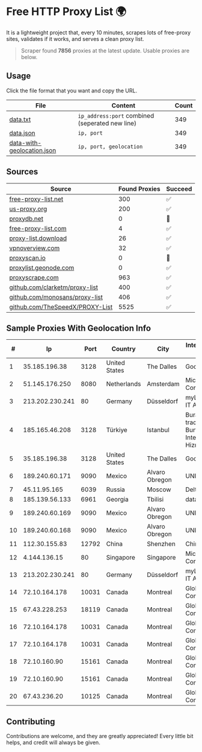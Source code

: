 
# Free HTTP Proxy List 🌍

It is a lightweight project that, every 10 minutes, scrapes lots of free-proxy sites, validates if it works, and serves a clean proxy list.


> Scraper found **7856** proxies at the latest update. Usable proxies are below.

## Usage

Click the file format that you want and copy the URL.


|File|Content|Count|
|----|-------|-----|
|[data.txt](https://raw.githubusercontent.com/themiralay/Proxy-List-World/master/data.txt)|`ip_address:port` combined (seperated new line)|349|
|[data.json](https://raw.githubusercontent.com/themiralay/Proxy-List-World/master/data.json)|`ip, port`|349|
|[data-with-geolocation.json](https://raw.githubusercontent.com/themiralay/Proxy-List-World/master/data-with-geolocation.json)|`ip, port, geolocation`|349|

## Sources

|Source|Found Proxies|Succeed|
|------|-------------|-------|
|[free-proxy-list.net](https://free-proxy-list.net)|300|✅|
|[us-proxy.org](https://www.us-proxy.org)|200|✅|
|[proxydb.net](http://proxydb.net)|0|🚫|
|[free-proxy-list.com](https://free-proxy-list.com/?page=&port=&type%5B%5D=http&type%5B%5D=https&up_time=0&search=Search)|4|✅|
|[proxy-list.download](https://www.proxy-list.download/HTTP)|26|✅|
|[vpnoverview.com](https://vpnoverview.com/privacy/anonymous-browsing/free-proxy-servers)|32|✅|
|[proxyscan.io](https://www.proxyscan.io)|0|🚫|
|[proxylist.geonode.com](https://proxylist.geonode.com/api/proxy-list?limit=300&page=1&sort_by=lastChecked&sort_type=desc&protocols=http,https)|0|✅|
|[proxyscrape.com](https://api.proxyscrape.com/v2/?request=displayproxies&protocol=http&timeout=10000&country=all&ssl=all&anonymity=all)|963|✅|
|[github.com/clarketm/proxy-list](https://raw.githubusercontent.com/clarketm/proxy-list/master/proxy-list-raw.txt)|400|✅|
|[github.com/monosans/proxy-list](https://raw.githubusercontent.com/monosans/proxy-list/main/proxies/http.txt)|406|✅|
|[github.com/TheSpeedX/PROXY-List](https://raw.githubusercontent.com/TheSpeedX/PROXY-List/master/http.txt)|5525|✅|


## Sample Proxies With Geolocation Info

|#|Ip|Port|Country|City|Internet Service Provider|
|-|--|----|-------|----|-------------------------|
|1|35.185.196.38|3128|United States|The Dalles|Google LLC|
|2|51.145.176.250|8080|Netherlands|Amsterdam|Microsoft Corporation|
|3|213.202.230.241|80|Germany|Düsseldorf|myLoc managed IT AG|
|4|185.165.46.208|3128|Türkiye|Istanbul|Burak Buylu trading as BurtiNET Internet Hizmetleri|
|5|35.185.196.38|3128|United States|The Dalles|Google LLC|
|6|189.240.60.171|9090|Mexico|Alvaro Obregon|UNINET|
|7|45.11.95.165|6039|Russia|Moscow|Delta Ltd|
|8|185.139.56.133|6961|Georgia|Tbilisi|datacenter|
|9|189.240.60.169|9090|Mexico|Alvaro Obregon|UNINET|
|10|189.240.60.168|9090|Mexico|Alvaro Obregon|UNINET|
|11|112.30.155.83|12792|China|Shenzhen|China Mobile|
|12|4.144.136.15|80|Singapore|Singapore|Microsoft Corporation|
|13|213.202.230.241|80|Germany|Düsseldorf|myLoc managed IT AG|
|14|72.10.164.178|10031|Canada|Montreal|GloboTech Communications|
|15|67.43.228.253|18119|Canada|Montreal|GloboTech Communications|
|16|72.10.164.178|10031|Canada|Montreal|GloboTech Communications|
|17|72.10.164.178|10031|Canada|Montreal|GloboTech Communications|
|18|72.10.160.90|15161|Canada|Montreal|GloboTech Communications|
|19|72.10.160.90|15161|Canada|Montreal|GloboTech Communications|
|20|67.43.236.20|10125|Canada|Montreal|GloboTech Communications|



## Contributing

Contributions are welcome, and they are greatly appreciated! Every
little bit helps, and credit will always be given.

